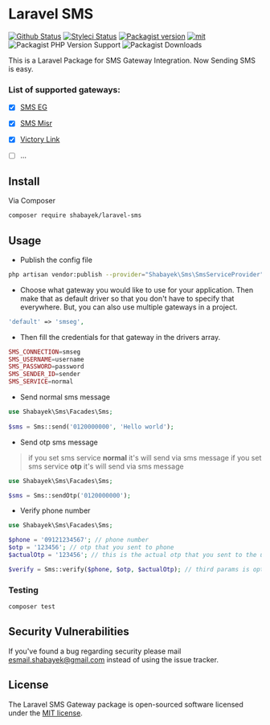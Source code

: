 # Laravel SMS

[![Github Status](https://github.com/shabayekdes/laravel-sms/actions/workflows/tests.yml/badge.svg?branch=main)](https://github.com/shabayekdes/laravel-sms/actions) [![Styleci Status](https://github.styleci.io/repos/481996033/shield?style=flat&branch=develop)](https://github.styleci.io/repos/421966331) [![Packagist version](https://img.shields.io/packagist/v/shabayek/laravel-sms)](https://packagist.org/packages/shabayek/laravel-sms) [![mit](https://img.shields.io/apm/l/laravel)](https://packagist.org/packages/shabayek/laravel-sms) ![Packagist PHP Version Support](https://img.shields.io/packagist/php-v/shabayek/laravel-sms) ![Packagist Downloads](https://img.shields.io/packagist/dt/shabayek/laravel-sms)

This is a Laravel Package for SMS Gateway Integration. Now Sending SMS is easy.

### List of supported gateways:
- [x] [SMS EG](https://www.smseg.com/en)
- [x] [SMS Misr](https://www.sms.com.eg/website)
- [x] [Victory Link](http://www.victorylink.com/)
- [ ] ...


## Install
Via Composer

``` bash
composer require shabayek/laravel-sms
```

## Usage

- Publish the config file

``` bash
php artisan vendor:publish --provider="Shabayek\Sms\SmsServiceProvider"
```

- Choose what gateway you would like to use for your application. Then make that as default driver so that you don't have to specify that everywhere. But, you can also use multiple gateways in a project.

```php
'default' => 'smseg',
```

- Then fill the credentials for that gateway in the drivers array.

``` php
SMS_CONNECTION=smseg
SMS_USERNAME=username
SMS_PASSWORD=password
SMS_SENDER_ID=sender
SMS_SERVICE=normal
```

- Send normal sms message

``` php
use Shabayek\Sms\Facades\Sms;
    
$sms = Sms::send('0120000000', 'Hello world');
```

- Send otp sms message

> if you set sms service **normal** it's will send via sms message
> if you set sms service **otp** it's will send via sms message

``` php
use Shabayek\Sms\Facades\Sms;

$sms = Sms::sendOtp('0120000000');
```

- Verify phone number

``` php
use Shabayek\Sms\Facades\Sms;

$phone = '09121234567'; // phone number
$otp = '123456'; // otp that you sent to phone
$actualOtp = '123456'; // this is the actual otp that you sent to the user

$verify = Sms::verify($phone, $otp, $actualOtp); // third params is optional with service otp
```


### Testing

``` bash
composer test
```


## Security Vulnerabilities

If you've found a bug regarding security please mail [esmail.shabayek@gmail.com](mailto:esmail.shabayek@gmail.com) instead of using the issue tracker.


## License

The Laravel SMS Gateway package is open-sourced software licensed under the [MIT license](https://github.com/shabayekdes/laravel-sms/blob/main/LICENSE).
